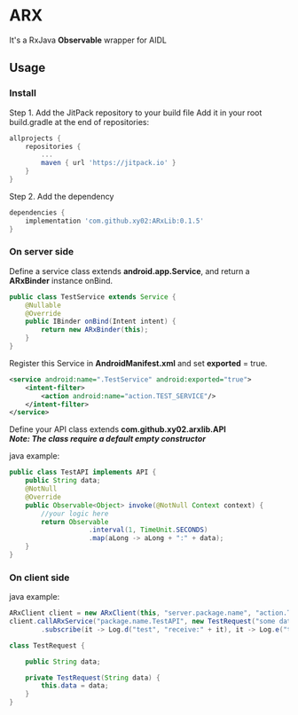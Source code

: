 # ARX
It's a RxJava **Observable** wrapper for AIDL

## Usage
### Install
Step 1. Add the JitPack repository to your build file
Add it in your root build.gradle at the end of repositories:
```gradle
allprojects {
    repositories {
        ...
        maven { url 'https://jitpack.io' }
    }
}
```
Step 2. Add the dependency
```gradle
dependencies {
    implementation 'com.github.xy02:ARxLib:0.1.5'
}
```
### On server side 
Define a service class extends **android.app.Service**, 
and return a **ARxBinder** instance onBind.
```java
public class TestService extends Service {
    @Nullable
    @Override
    public IBinder onBind(Intent intent) {
        return new ARxBinder(this);
    }
}
```
Register this Service in **AndroidManifest.xml** and set **exported** = true.
```xml
<service android:name=".TestService" android:exported="true">
    <intent-filter>
        <action android:name="action.TEST_SERVICE"/>
    </intent-filter>
</service>
```
Define your API class extends **com.github.xy02.arxlib.API**   
***Note: The class require a default empty constructor*** 

java example:
```java
public class TestAPI implements API {
    public String data;
    @NotNull
    @Override
    public Observable<Object> invoke(@NotNull Context context) {
        //your logic here 
        return Observable
                    .interval(1, TimeUnit.SECONDS)
                    .map(aLong -> aLong + ":" + data);
    }
}
```
### On client side
java example:
```java
ARxClient client = new ARxClient(this, "server.package.name", "action.TEST_SERVICE");
client.callARxService("package.name.TestAPI", new TestRequest("some data"), String.class)
        .subscribe(it -> Log.d("test", "receive:" + it), it -> Log.e("test3", it.getMessage()));
```
```java
class TestRequest {

    public String data;

    private TestRequest(String data) {
        this.data = data;
    }
}
```
